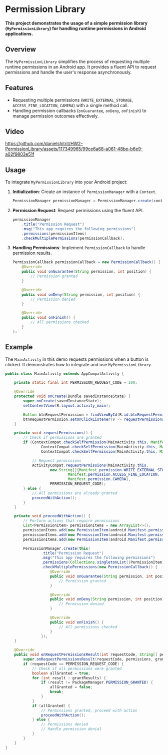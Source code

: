 # Permission Library

**This project demonstrates the usage of a simple permission library (`MyPermissionLibrary`) for handling runtime permissions in Android applications.**



## Overview

The `MyPermissionLibrary` simplifies the process of requesting multiple runtime permissions in an Android app. It provides a fluent API to request permissions and handle the user's response asynchronously.



## Features

- Requesting multiple permissions (`WRITE_EXTERNAL_STORAGE`, `ACCESS_FINE_LOCATION`, `CAMERA`) with a single method call.
- Handling permission callbacks (`onGuarantee`, `onDeny`, `onFinish`) to manage permission outcomes effectively.


## Video
https://github.com/danielshitrit/HW2-PermissionLibrary/assets/117349965/99ce6a68-a061-48be-b6e9-a02f9803e51f



## Usage

To integrate `MyPermissionLibrary` into your Android project:

1. **Initialization**: Create an instance of `PermissionManager` with a `Context`.

    ```java
    PermissionManager permissionManager = PermissionManager.create(context);
    ```

2. **Permission Request**: Request permissions using the fluent API.

    ```java
    permissionManager
        .title("Permission Request")
        .msg("This app requires the following permissions")
        .permissions(permissionItems)
        .checkMultiplePermissions(permissionCallback);
    ```

3. **Handling Permissions**: Implement `PermissionCallback` to handle permission results.

    ```java
    PermissionCallback permissionCallback = new PermissionCallback() {
        @Override
        public void onGuarantee(String permission, int position) {
            // Permission granted
        }

        @Override
        public void onDeny(String permission, int position) {
            // Permission denied
        }

        @Override
        public void onFinish() {
            // All permissions checked
        }
    };
    ```



## Example

The `MainActivity` in this demo requests permissions when a button is clicked. It demonstrates how to integrate and use `MyPermissionLibrary`.

```java
public class MainActivity extends AppCompatActivity {

    private static final int PERMISSION_REQUEST_CODE = 100;

    @Override
    protected void onCreate(Bundle savedInstanceState) {
        super.onCreate(savedInstanceState);
        setContentView(R.layout.activity_main);

        Button btnRequestPermission = findViewById(R.id.btnRequestPermission);
        btnRequestPermission.setOnClickListener(v -> requestPermissions());
    }

    private void requestPermissions() {
        // Check if permissions are granted
        if (ContextCompat.checkSelfPermission(MainActivity.this, Manifest.permission.WRITE_EXTERNAL_STORAGE) != PackageManager.PERMISSION_GRANTED ||
                ContextCompat.checkSelfPermission(MainActivity.this, Manifest.permission.ACCESS_FINE_LOCATION) != PackageManager.PERMISSION_GRANTED ||
                ContextCompat.checkSelfPermission(MainActivity.this, Manifest.permission.CAMERA) != PackageManager.PERMISSION_GRANTED) {

            // Request permissions
            ActivityCompat.requestPermissions(MainActivity.this,
                    new String[]{Manifest.permission.WRITE_EXTERNAL_STORAGE,
                            Manifest.permission.ACCESS_FINE_LOCATION,
                            Manifest.permission.CAMERA},
                    PERMISSION_REQUEST_CODE);
        } else {
            // All permissions are already granted
            proceedWithAction();
        }
    }

    private void proceedWithAction() {
        // Perform actions that require permissions
        List<PermissionItem> permissionItems = new ArrayList<>();
        permissionItems.add(new PermissionItem(android.Manifest.permission.WRITE_EXTERNAL_STORAGE));
        permissionItems.add(new PermissionItem(android.Manifest.permission.ACCESS_FINE_LOCATION));
        permissionItems.add(new PermissionItem(android.Manifest.permission.CAMERA));

        PermissionManager.create(this)
                .title("Permission Request")
                .msg("This app requires the following permissions")
                .permissions(Collections.singletonList((PermissionItem) permissionItems))
                .checkMultiplePermissions(new PermissionCallback() {
                    @Override
                    public void onGuarantee(String permission, int position) {
                        // Permission granted
                    }

                    @Override
                    public void onDeny(String permission, int position) {
                        // Permission denied
                    }

                    @Override
                    public void onFinish() {
                        // All permissions checked
                    }
                });
    }

    @Override
    public void onRequestPermissionsResult(int requestCode, String[] permissions, int[] grantResults) {
        super.onRequestPermissionsResult(requestCode, permissions, grantResults);
        if (requestCode == PERMISSION_REQUEST_CODE) {
            // Check if all permissions were granted
            boolean allGranted = true;
            for (int result : grantResults) {
                if (result != PackageManager.PERMISSION_GRANTED) {
                    allGranted = false;
                    break;
                }
            }
            if (allGranted) {
                // Permissions granted, proceed with action
                proceedWithAction();
            } else {
                // Permissions denied
                // Handle permission denial
            }
        }
    }
}
